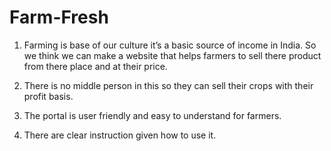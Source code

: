# Farm-Fresh

1) Farming is base of our culture it’s a basic source of income in India. So we think we can make a website that helps farmers to sell there product from there place and at their price.

2) There is no middle person in this so they can sell their crops with their profit basis.

3) The portal is user friendly and easy to understand for farmers.

4) There are clear instruction given how to use it.
